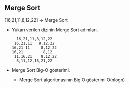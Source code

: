 ## Merge Sort

[16,21,11,8,12,22] -> Merge Sort
* Yukarı verilen dizinin Merge Sort adımları.

        16,21,11,8,12,22
       16,21,11   8,12,22
      16,21 11     8,12 22
      16,21         8,12
       11,16,21    8,12,22
        8,11,12,16,21,22

* Merge Sort Big-O gösterimi.
    * Merge Sort algoritmasının Big O gösterimi O(nlogn)
